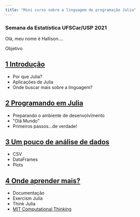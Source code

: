 ```yaml
---
title: "Mini curso sobre a linguagem de programação Julia"
---
```


### Semana da Estatística UFSCar/USP 2021


Olá, meu nome é Hallison....

Objetivo

## [1 Introdução](introducao.md)

* Por que Julia?
* Aplicações de Julia
* Onde buscar mais sobre a linguagem?

## [2 Programando em Julia](julianapratica.md)

* Preparando o ambiente de desenvolvimento
* "Olá Mundo"
* Primeiros passos...de verdade!

## [3 Um pouco de análise de dados](analisededados.md)

* CSV
* DataFrames
* Plots

## [4 Onde aprender mais?](aprendermais.md)

* Documentação
* Exercism Julia
* Think Julia
* [MIT Computational Thinking](https://computationalthinking.mit.edu/Spring21/)

